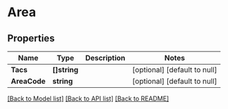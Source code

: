 # Area

## Properties
Name | Type | Description | Notes
------------ | ------------- | ------------- | -------------
**Tacs** | **[]string** |  | [optional] [default to null]
**AreaCode** | **string** |  | [optional] [default to null]

[[Back to Model list]](../README.md#documentation-for-models) [[Back to API list]](../README.md#documentation-for-api-endpoints) [[Back to README]](../README.md)

